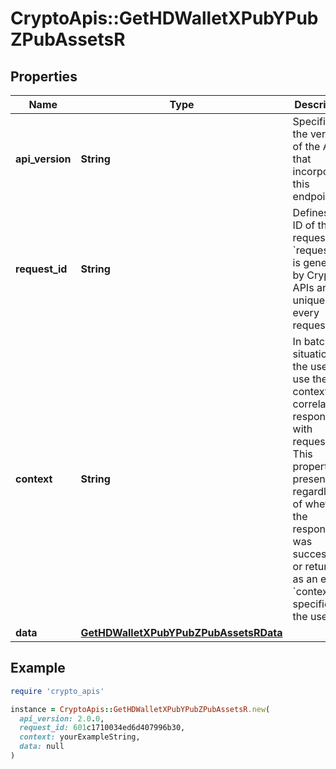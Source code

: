 # CryptoApis::GetHDWalletXPubYPubZPubAssetsR

## Properties

| Name | Type | Description | Notes |
| ---- | ---- | ----------- | ----- |
| **api_version** | **String** | Specifies the version of the API that incorporates this endpoint. |  |
| **request_id** | **String** | Defines the ID of the request. The &#x60;requestId&#x60; is generated by Crypto APIs and it&#39;s unique for every request. |  |
| **context** | **String** | In batch situations the user can use the context to correlate responses with requests. This property is present regardless of whether the response was successful or returned as an error. &#x60;context&#x60; is specified by the user. | [optional] |
| **data** | [**GetHDWalletXPubYPubZPubAssetsRData**](GetHDWalletXPubYPubZPubAssetsRData.md) |  |  |

## Example

```ruby
require 'crypto_apis'

instance = CryptoApis::GetHDWalletXPubYPubZPubAssetsR.new(
  api_version: 2.0.0,
  request_id: 601c1710034ed6d407996b30,
  context: yourExampleString,
  data: null
)
```

